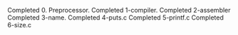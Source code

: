 Completed 0. Preprocessor.
Completed 1-compiler.
Completed 2-assembler
Completed 3-name.
Completed 4-puts.c
Completed 5-printf.c
Completed 6-size.c

